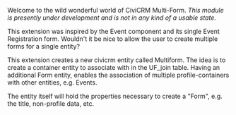 Welcome to the wild wonderful world of CiviCRM Multi-Form. *This module is
presently under development and is not in any kind of a usable state.*

This extension was inspired by the Event component and its single Event Registration form.
Wouldn't it be nice to allow the user to create multiple forms for a single entity?

This extension creates a new civicrm entity called Multiform.
The idea is to create a container entity to associate with in the UF\_join table.
Having an additional Form entity, enables the association of multiple profile-containers with other entities, e.g. Events. 

The entity itself will hold the properties necessary to create a "Form", e.g. the title, non-profile data, etc.
